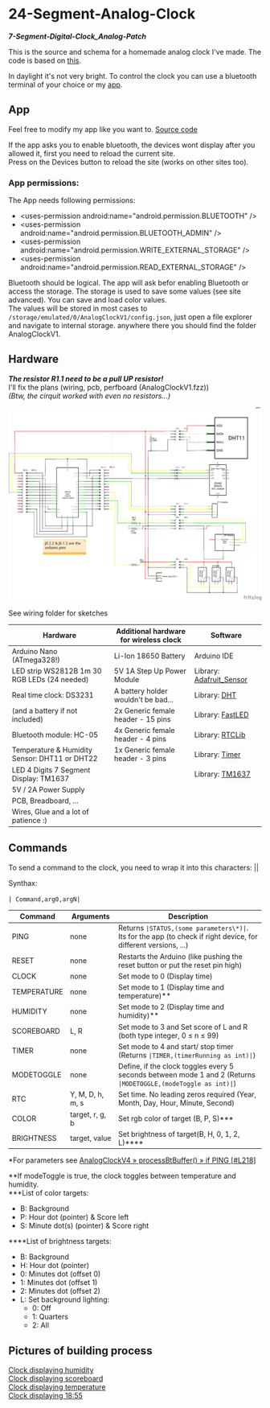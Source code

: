 # 24-Segment-Analog-Clock
___7-Segment-Digital-Clock\_Analog-Patch___

This is the source and schema for a homemade analog clock I've made. The code is based on [this](https://github.com/leonvandenbeukel/3D-7-Segment-Digital-Clock/blob/master/3D-7-Segment-Digital-Clock.ino).

In daylight it's not very bright.
To control the clock you can use a bluetooth terminal of your choice or my [app](app-release/analog-clock-v1-build2-release.apk).<br>

## App

Feel free to modify my app like you want to. [Source code](app-data/analog-clock-v1-build2.zip)

If the app asks you to enable bluetooth, the devices wont display after you allowed it, first you need to reload the current site.<br>
Press on the Devices button to reload the site (works on other sites too).

### App permissions:

The App needs following permissions:

 - &lt;uses-permission android:name="android.permission.BLUETOOTH" /&gt;
 - &lt;uses-permission android:name="android.permission.BLUETOOTH_ADMIN" /&gt;
 - &lt;uses-permission android:name="android.permission.WRITE_EXTERNAL_STORAGE" /&gt;
 - &lt;uses-permission android:name="android.permission.READ_EXTERNAL_STORAGE" /&gt;

Bluetooth should be logical. The app will ask befor enabling Bluetooth or access the storage. The storage is used to save some values (see site advanced). You can save and load color values.<br>
The values will be stored in most cases to `/storage/emulated/0/AnalogClockV1/config.json`, just open a file explorer and navigate to internal storage. anywhere there you should find the folder AnalogClockV1.

## Hardware

___The resistor R1.1 need to be a pull UP resistor!___<br>
I'll fix the plans (wiring, pcb, perfboard (AnalogClockV1.fzz))<br>
_(Btw, the cirquit worked with even no resistors...)_

[![schema](wiring/AnalogClockV1_wiring_diagram.png)](wiring)

See wiring folder for sketches

| Hardware                              		      | Additional hardware for wireless clock | Software                                                                |
| -------------                          	      | -------------                          | -------------                                                           |
| Arduino Nano (ATmega328!)              			    | Li-Ion 18650 Battery                   | Arduino IDE                                                             |
| LED strip WS2812B 1m 30 RGB LEDs (24 needed)  | 5V 1A Step Up Power Module             | Library: [Adafruit_Sensor](https://github.com/adafruit/Adafruit_Sensor) |
| Real time clock: DS3231                       | A battery holder wouldn't be bad...    | Library: [DHT](https://github.com/adafruit/DHT-sensor-library)          |
| (and a battery if not included)               | 2x Generic female header - 15 pins     | Library: [FastLED](https://github.com/FastLED/FastLED)                  |
| Bluetooth module: HC-05                 			   | 4x Generic female header - 4 pins      | Library: [RTCLib](https://github.com/adafruit/RTClib)                   |
| Temperature & Humidity Sensor: DHT11 or DHT22 | 1x Generic female header - 3 pins    | Library: [Timer](https://github.com/JChristensen/Timer)                 |
| LED 4 Digits 7 Segment Display: TM1637        |                                        | Library: [TM1637](https://github.com/avishorp/TM1637)                   |
| 5V / 2A  Power Supply                  			    |                                        |                                                                         |
| PCB, Breadboard, ...                          |                                        |                                                                         |
| Wires, Glue and a lot of patience :)       	  |                                        |                                                                         |

## Commands

To send a command to the clock, you need to wrap it into this characters: ||

Synthax:

`| Command,arg0,argN|` 

| Command     | Arguments        | Description |
| ---         | ---              | ---         |
| PING        | none             | Returns `\|STATUS,(some parameters\*)\|`. Its for the app (to check if right device, for different versions, ...) |
| RESET       | none             | Restarts the Arduino (like pushing the reset button or put the reset pin high) |
| CLOCK       | none             | Set mode to 0 (Display time) |
| TEMPERATURE | none             | Set mode to 1 (Display time and temperature)\*\* |
| HUMIDITY    | none             | Set mode to 2 (Display time and humidity)\*\* |
| SCOREBOARD  | L, R             | Set mode to 3 and Set score of L and R (both type integer, 0 ≤ n ≤ 99) |
| TIMER       | none             | Set mode to 4 and start/ stop timer (Returns `\|TIMER,(timerRunning as int)\|`) |
| MODETOGGLE  | none             | Define, if the clock toggles every 5 seconds between mode 1 and 2 (Returns `\|MODETOGGLE,(modeToggle as int)\|`) |
| RTC         | Y, M, D, h, m, s | Set time. No leading zeros required (Year, Month, Day, Hour, Minute, Second) |
| COLOR       | target, r, g, b  | Set rgb color of target (B, P, S)\*\*\* |
| BRIGHTNESS  | target, value    | Set brightness of target(B, H, 0, 1, 2, L)*\*\*\*  |

\*For parameters see [AnalogClockV4 » processBtBuffer() » if PING \[#L218\]](AnalogClockV4.ino#L218)
 
\*\*If modeToggle is true, the clock toggles between temperature and humidity.<br>
\*\*\*List of color targets:
 - B: Background
 - P: Hour dot (pointer) &  Score left
 - S: Minute dot(s) (pointer) & Score right

\*\*\*\*List of brightness targets:
 - B: Background
 - H: Hour dot (pointer)
 - 0: Minutes dot (offset 0)
 - 1: Minutes dot (offset 1)
 - 2: Minutes dot (offset 2)
 - L: Set background lighting:
   - 0: Off
   - 1: Quarters
   - 2: All

## Pictures of building process

[Clock displaying humidity](https://github.com/Schn33W0lf/24-Segment-Analog-Clock/raw/master/dev/AnalogClock_dev_humidity.PNG)<br>
[Clock displaying scoreboard](https://github.com/Schn33W0lf/24-Segment-Analog-Clock/raw/master/dev/AnalogClock_dev_scoreboard.PNG)<br>
[Clock displaying temperature](https://github.com/Schn33W0lf/24-Segment-Analog-Clock/raw/master/dev/AnalogClock_dev_temperature.PNG)<br>
[Clock displaying 18:55](https://github.com/Schn33W0lf/24-Segment-Analog-Clock/raw/master/dev/AnalogClock_dev_time.PNG)

